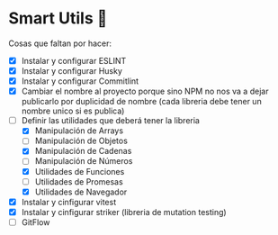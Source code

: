# Smart Utils 🔧

Cosas que faltan por hacer:

- [x] Instalar y configurar ESLINT
- [x] Instalar y configurar Husky
- [x] Instalar y configurar Commitlint
- [x] Cambiar el nombre al proyecto porque sino NPM no nos va a dejar publicarlo por duplicidad de nombre (cada libreria debe tener un nombre unico si es publica)
- [ ] Definir las utilidades que deberá tener la libreria
    - [x] Manipulación de Arrays
    - [ ] Manipulación de Objetos
    - [x] Manipulación de Cadenas
    - [ ] Manipulación de Números
    - [x] Utilidades de Funciones
    - [ ] Utilidades de Promesas
    - [x] Utilidades de Navegador
- [X] Instalar y cinfigurar vitest
- [x] Instalar y cinfigurar striker (libreria de mutation testing)
- [ ] GitFlow
